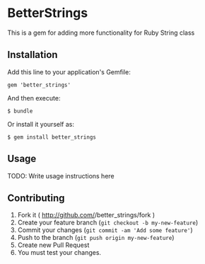 # BetterStrings

This is a gem for adding more functionality for Ruby String class

## Installation

Add this line to your application's Gemfile:

    gem 'better_strings'

And then execute:

    $ bundle

Or install it yourself as:

    $ gem install better_strings

## Usage

TODO: Write usage instructions here

## Contributing

1. Fork it ( http://github.com/<my-github-username>/better_strings/fork )
2. Create your feature branch (`git checkout -b my-new-feature`)
3. Commit your changes (`git commit -am 'Add some feature'`)
4. Push to the branch (`git push origin my-new-feature`)
5. Create new Pull Request
6. You must test your changes.
